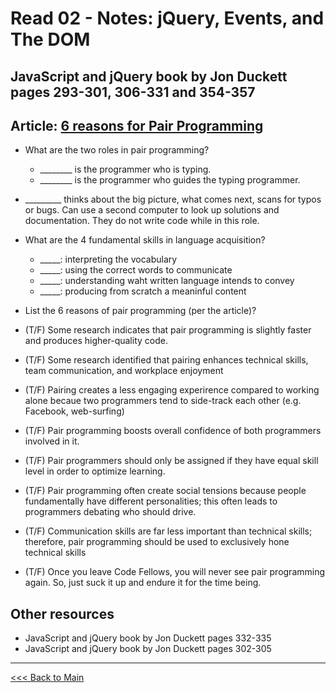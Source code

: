 # Read 02 - Notes: jQuery, Events, and The DOM

## JavaScript and jQuery book by Jon Duckett pages 293-301, 306-331 and 354-357



## Article: [6 reasons for Pair Programming](https://www.codefellows.org/blog/6-reasons-for-pair-programming/)
+ What are the two roles in pair programming?

  - ________ is the programmer who is typing.
  - ________ is the programmer who guides the typing programmer.

+ _________ thinks about the big picture, what comes next, scans for typos or bugs. Can use a second computer to look up solutions and documentation. They do not write code while in this role.

+ What are the 4 fundamental skills in language acquisition?
  - _____: interpreting the vocabulary
  - _____: using the correct words to communicate
  - _____: understanding waht written language intends to convey
  - _____: producing from scratch a meaninful content

+ List the 6 reasons of pair programming (per the article)? 

+ (T/F) Some research indicates that pair programming is slightly faster and produces higher-quality code.

+ (T/F) Some research identified that pairing enhances technical skills, team communication, and workplace enjoyment

+ (T/F) Pairing creates a less engaging experirence compared to working alone becaue two programmers tend to side-track each other (e.g. Facebook, web-surfing)

+ (T/F) Pair programming boosts overall confidence of both programmers involved in it.

+ (T/F) Pair programmers should only be assigned if they have equal skill level in order to optimize learning.

+ (T/F) Pair programming often create social tensions because people fundamentally have different personalities; this often leads to programmers debating who should drive.

+ (T/F) Communication skills are far less important than technical skills; therefore, pair programming should be used to exclusively hone technical skills

+ (T/F) Once you leave Code Fellows, you will never see pair programming again. So, just suck it up and endure it for the time being.

## Other resources
+ JavaScript and jQuery book by Jon Duckett pages 332-335
+ JavaScript and jQuery book by Jon Duckett pages 302-305

***
[<<< Back to Main](https://sangmlee76.github.io/reading-notes/)